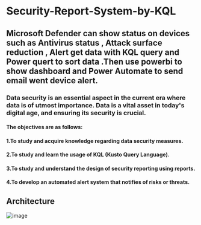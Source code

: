 # Security-Report-System-by-KQL
## Microsoft Defender can show status on devices such as Antivirus status , Attack surface reduction , Alert get data with KQL query and Power quert to sort data .Then use powerbi  to show dashboard and Power Automate to send email went device alert. 

### Data security is an essential aspect in the current era where data is of utmost importance. Data is a vital asset in today's digital age, and ensuring its security is crucial.
#### The objectives are as follows:
#### 1.To study and acquire knowledge regarding data security measures.
#### 2.To study and learn the usage of KQL (Kusto Query Language).
#### 3.To study and understand the design of security reporting using reports.
#### 4.To develop an automated alert system that notifies of risks or threats.

## Architecture
![image](https://github.com/nomnut/Security-Report-System-by-KQL/assets/75019120/5187b185-bc0c-4e6d-b669-b30b3c939fda)


